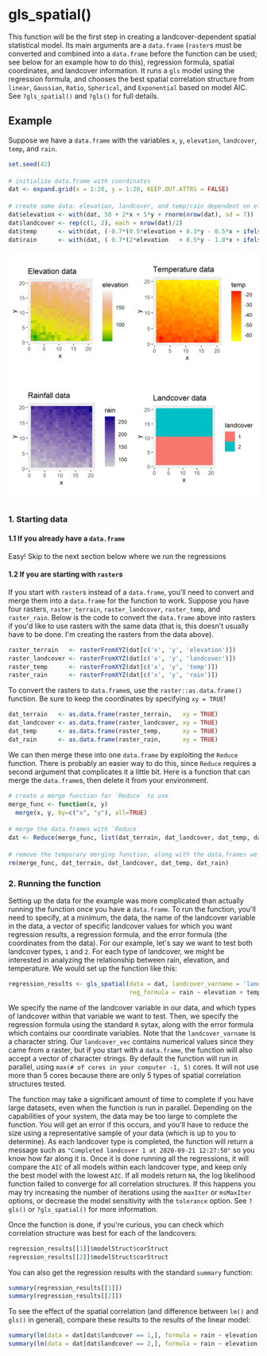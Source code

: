 # gls_spatial()

This function will be the first step in creating a landcover-dependent spatial statistical model. Its main arguments are a `data.frame` (`raster`s must be converted and combined into a `data.frame` before the function can be used; see below for an example how to do this), regression formula, spatial coordinates, and landcover information. It runs a `gls` model using the regression formula, and chooses the best spatial correlation structure from `linear`, `Gaussian`, `Ratio`, `Spherical`, and `Exponential` based on model AIC. See `?gls_spatial()` and `?gls()` for full details.


## Example

Suppose we have a `data.frame` with the variables `x`, `y`, `elevation`, `landcover`, `temp`, and `rain`.
```r
set.seed(42)

# initialize data.frame with coordinates
dat <- expand.grid(x = 1:20, y = 1:20, KEEP.OUT.ATTRS = FALSE)

# create some data: elevation, landcover, and temp/rain dependent on elevation and landcover
dat$elevation <- with(dat, 50 + 2*x + 5*y + rnorm(nrow(dat), sd = 7))
dat$landcover <- rep(c(1, 2), each = nrow(dat)/2)
dat$temp      <- with(dat, (-0.7*(0.5*elevation + 0.3*y - 0.5*x + ifelse(landcover == 'lc1', -30, 0) + rnorm(nrow(dat)))))
dat$rain      <- with(dat, ( 0.7*(2*elevation   + 0.5*y - 1.0*x + ifelse(landcover == 'lc1', +20, 0) + rnorm(nrow(dat)))))
```
<img src="Figures/raster_plots.png" alt="raster_plots" width="600">



### 1. Starting data

#### 1.1 If you already have a `data.frame`
Easy! Skip to the next section below where we run the regressions

#### 1.2 If you are starting with `raster`s
If you start with `raster`s instead of a `data.frame`, you'll need to convert and merge them into a `data.frame` for the function to work. Suppose you have four rasters, `raster_terrain`, `raster_landcover`, `raster_temp`, and `raster_rain`. Below is the code to convert the `data.frame` above into rasters if you'd like to use rasters with the same data (that is, this doesn't usually have to be done. I'm creating the rasters from the data above).
```r
raster_terrain   <- rasterFromXYZ(dat[c('x', 'y', 'elevation')])
raster_landcover <- rasterFromXYZ(dat[c('x', 'y', 'landcover')])
raster_temp      <- rasterFromXYZ(dat[c('x', 'y', 'temp')])
raster_rain      <- rasterFromXYZ(dat[c('x', 'y', 'rain')])
```

To convert the rasters to `data.frame`s, use the `raster::as.data.frame()` function. Be sure to keep the coordinates by specifying `xy = TRUE`!
```r
dat_terrain   <- as.data.frame(raster_terrain,   xy = TRUE)
dat_landcover <- as.data.frame(raster_landcover, xy = TRUE)
dat_temp      <- as.data.frame(raster_temp,      xy = TRUE)
dat_rain      <- as.data.frame(raster_rain,      xy = TRUE)
```

We can then merge these into one `data.frame` by exploiting the `Reduce` function. There is probably an easier way to do this, since `Reduce` requires a second argument that complicates it a little bit. Here is a function that can merge the `data.frame`s, then delete it from your environment.
```r
# create a merge function for `Reduce` to use
merge_func <- function(x, y)
  merge(x, y, by=c("x", "y"), all=TRUE)

# merge the data.frames with `Reduce`
dat <- Reduce(merge_func, list(dat_terrain, dat_landcover, dat_temp, dat_rain))

# remove the temporary merging function, along with the data.frames we used to create the original rasters
rm(merge_func, dat_terrain, dat_landcover, dat_temp, dat_rain)
```

### 2. Running the function
Setting up the data for the example was more complicated than actually running the function once you have a `data.frame`. To run the function, you'll need to specify, at a minimum, the data, the name of the landcover variable in the data, a vector of specific landcover values for which you want regression results, a regression formula, and the error formula (the coordinates from the data). For our example, let's say we want to test both landcover types, `1` and `2`. For each type of landcover, we might be interested in analyzing the relationship between rain, elevation, and temperature. We would set up the function like this:
```r
regression_results <- gls_spatial(data = dat, landcover_varname = 'landcover', landcover_vec = c(1,2),
                                  reg_formula = rain ~ elevation + temp, error_formula = ~ x + y)
```
We specify the name of the landcover variable in our data, and which types of landcover within that variable we want to test. Then, we specify the regression formula using the standard `R` sytax, along with the error formula which contains our coordinate variables. Note that the `landcover_varname` is a character string. Our `landcover_vec` contains numerical values since they came from a raster, but if you start with a `data.frame`, the function will also accept a vector of character strings. By default the function will run in parallel, using `max(# of cores in your computer -1, 5)` cores. It will not use more than 5 cores because there are only 5 types of spatial correlation structures tested.

The function may take a significant amount of time to complete if you have large datasets, even when the function is run in parallel. Depending on the capabilities of your system, the data may be too large to complete the function. You will get an error if this occurs, and you'll have to reduce the size using a representative sample of your data (which is up to you to determine). As each landcover type is completed, the function will return a message such as `"Completed landcover 1 at 2020-09-21 12:27:50"` so you know how far along it is. Once it is done running all the regressions, it will compare the `AIC` of all models within each landcover type, and keep only the best model with the lowest `AIC`. If all models return `NA`, the log likelihood function failed to converge for all correlation structures. If this happens you may try increasing the number of iterations using the `maxIter` or `msMaxIter` options, or decrease the model sensitivity with the `tolerance` option. See `?gls()` or `?gls_spatial()` for more information.

Once the function is done, if you're curious, you can check which correlation structure was best for each of the landcovers:
```r
regression_results[[1]]$modelStruct$corStruct
regression_results[[2]]$modelStruct$corStruct
```

You can also get the regression results with the standard `summary` function:
```r
summary(regression_results[[1]])
summary(regression_results[[2]])
```

To see the effect of the spatial correlation (and difference between `lm()` and `gls()` in general), compare these results to the results of the linear model:
```r
summary(lm(data = dat[dat$landcover == 1,], formula = rain ~ elevation + temp))
summary(lm(data = dat[dat$landcover == 2,], formula = rain ~ elevation + temp))
```
